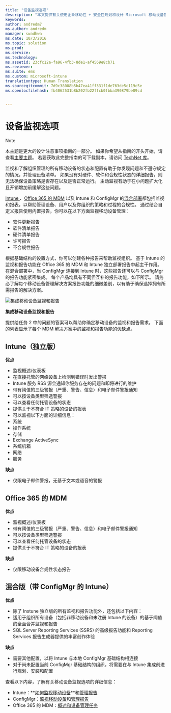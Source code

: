 ```yaml
---
title: "设备监视选项"
description: "本文提供有关使用企业移动性 + 安全性规划和设计 Microsoft 移动设备管理解决方案时的现有设备监视选项的指导。"
keywords: 
author: andredm7
ms.author: andredm
manager: swadhwa
ms.date: 10/3/2016
ms.topic: solution
ms.prod: 
ms.service: 
ms.technology: 
ms.assetid: 23cfc12a-fa96-4fb3-8de1-af4569e8cb71
ms.reviewer: 
ms.suite: ems
ms.custom: microsoft-intune
translationtype: Human Translation
ms.sourcegitcommit: 7d9c38008b5b47ea41ff331f1de763de5c119c5e
ms.openlocfilehash: fb4062531b8b202fb22ffcb0fbba390879be89cd


---
```


# <a name="device-monitoring-options"></a>设备监视选项

>[!NOTE]
>本主题是更大的设计注意事项指南的一部分。 如果你希望从指南的开头开始，请查看[主要主题](mdm-design-considerations-guide.md)。 若要获取此完整指南的可下载副本，请访问 [TechNet 库](https://gallery.technet.microsoft.com/Mobile-Device-Management-7d401582)。

监视和了解组织管理的所有移动设备的状态和配置有助于你发现问题和不遵守规定的情况，并管理设备清单。 如果没有对硬件、软件和合规性状态的详细报告，则无法确保设备策略是否存在以及是否正常运行。 主动监视有助于在小问题扩大化且开销增加前缓解这些问题。

[Intune ](/Intune/deploy-use/monitoring-and-reports-with-microsoft-intune)、[Office 365 的 MDM](https://technet.microsoft.com/library/faa7d8e5-645d-4d59-839c-c8d4c1869e4a(v=technet.10).aspx) 以及 Intune 和 ConfigMgr 的[混合部署](https://technet.microsoft.com/library/gg699377.aspx)都包括监视和报表，以帮助管理设备、用户以及你组织的策略和过程的合规性。 通过结合自定义报告使用内置报告，你可以在以下方面监视移动设备管理：

- 软件更新报告
- 软件清单报告
- 硬件清单报告
- 许可报告
- 不合规性报告

根据基础结构的设置方式，你可以创建各种报告来帮助监视组织。 基于 Intune 的监视和报告功能在 Office 365 的 MDM 和 Intune 独立部署报告中起主干作用。 在混合部署中，当 ConfigMgr 连接到 Intune 时，这些报告还可以与 ConfigMgr 的报告功能紧密集成。 每个产品均具有不同但互补的报告功能，如下所示。 请务必了解每个移动设备管理解决方案报告功能的细微差别，以有助于确保选择拥有所需报告的解决方案。

![集成移动设备监视和报告](./media/MDM_Figure_05.png)

**集成移动设备监视和报告**

提供给任务 2 中的问题的答案可以帮助你确定移动设备的监视和报告需求。 下面的列表显示了每个 MDM 解决方案中的监视和报告功能的优缺点。

## <a name="intune-standalone"></a>Intune（独立版）

**优点**

- 监视概述/仪表板
- 在直接托管的网络设备上检测到错误时发出警报
- Intune 服务 RSS 源会通知你服务存在的问题和即将进行的维护
- 带有阈值的三级警报（严重、警告、信息）和电子邮件警报通知
- 可以按设备类型筛选警报
- 可以查看任何托管设备的状态
- 提供关于不符合 IT 策略的设备的报表
- 可以监视以下方面的详细信息：
 - 系统
 - 操作系统
 - 存储
 - Exchange ActiveSync
 - 系统机箱
 - 网络
 - 服务

**缺点**

- 仅限电子邮件警报，无基于文本或语音的警报

## <a name="mdm-for-office-365"></a>Office 365 的 MDM

**优点**

- 监视概述/仪表板
- 带有阈值的三级警报（严重、警告、信息）和电子邮件警报通知
- 可以按设备类型筛选警报
- 可以查看任何托管设备的状态
- 提供关于不符合 IT 策略的设备的报表

**缺点**

- 仅限移动设备合规性状态报告

## <a name="hybrid-intune-with-configmgr"></a>混合版（带 ConfigMgr 的 Intune）

**优点**

- 除了 Instune 独立版的所有监视和报告功能外，还包括以下内容：
 - 适用于组织所有设备（包括非移动设备和未注册 Intune 的设备）的基于阈值的全面合并监视和报告
 - SQL Server Reporting Services (SSRS) 的高级报告功能和 Reporting Services 报告生成器提供的丰富创作体验

**缺点**

- 需要其他配置，以将 Intune 与本地 ConfigMgr 基础结构相连接
- 对于尚未配置当前 ConfigMgr 基础结构的组织，将需要在与 Intune 集成前进行规划、安装和配置

查看以下内容，了解有关移动设备监视选项的详细信息：

- Intune：**[如何监视移动设备](https://technet.microsoft.com/library/jj733634.aspx)**和[管理报告](/Intune/deploy-use/monitoring-and-reports-with-microsoft-intune)
- ConfigMgr：[监视移动设备](https://technet.microsoft.com/library/gg682128.aspx)和[管理报告](https://technet.microsoft.com/library/gg699377.aspx)
- Office 365 的 MDM：[概述和设备管理任务](https://technet.microsoft.com/en-us/library/ms.o365.cc.devicepolicy.aspx)



<!--HONumber=Nov16_HO4-->


